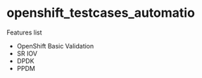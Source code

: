 # openshift_testcases_automatio
Features list
 * OpenShift Basic Validation
 * SR IOV 
 * DPDK 
 * PPDM
